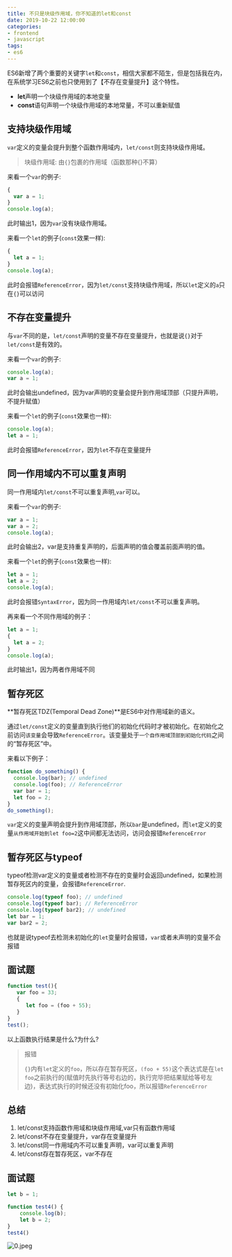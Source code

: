 ```yaml
---
title: 不只是块级作用域，你不知道的let和const
date: 2019-10-22 12:00:00
categories:
- frontend
- javascript
tags:
- es6
---
```


ES6新增了两个重要的关键字`let`和`const`，相信大家都不陌生，但是包括我在内，在系统学习ES6之前也只使用到了【不存在变量提升】这个特性。

+ **let**声明一个块级作用域的本地变量
+ **const**语句声明一个块级作用域的本地常量，不可以重新赋值

## 支持块级作用域

`var`定义的变量会提升到整个函数作用域内，`let/const`则支持块级作用域。

> 块级作用域: 由`{}`包裹的作用域（函数那种{}不算）

来看一个`var`的例子:

```javascript
{
  var a = 1;
}
console.log(a);
```

此时输出1，因为`var`没有块级作用域。

来看一个`let`的例子(`const`效果一样):

```javascript
{
  let a = 1;
}
console.log(a);
```

此时会报错`ReferenceError`，因为`let/const`支持块级作用域，所以`let`定义的`a`只在`{}`可以访问

## 不存在变量提升

与`var`不同的是，`let/const`声明的变量不存在变量提升，也就是说`{}`对于`let/const`是有效的。

来看一个`var`的例子:

```javascript
console.log(a);
var a = 1;
```

此时会输出undefined，因为var声明的变量会提升到作用域顶部（只提升声明，不提升赋值）

来看一个`let`的例子(`const`效果也一样):

```javascript
console.log(a);
let a = 1;

```

此时会报错`ReferenceError`，因为`let`不存在变量提升

## 同一作用域内不可以重复声明

同一作用域内`let/const`不可以重复声明,`var`可以。

来看一个`var`的例子:

```javascript
var a = 1;
var a = 2;
console.log(a);
```

此时会输出2，var是支持重复声明的，后面声明的值会覆盖前面声明的值。

来看一个`let`的例子(`const`效果也一样):

```javascript
let a = 1;
let a = 2;
console.log(a);
```

此时会报错`SyntaxError`，因为同一作用域内`let/const`不可以重复声明。

再来看一个不同作用域的例子：

```javascript
let a = 1;
{
  let a = 2;
}
console.log(a);
```

此时输出1，因为两者作用域不同

## 暂存死区

**暂存死区TDZ(Temporal Dead Zone)**是ES6中对作用域新的语义。

通过`let/const`定义的变量直到执行他们的初始化代码时才被初始化。在初始化之前访问`该变量`会导致`ReferenceError`。该变量处于`一个自作用域顶部到初始化代码`之间的“暂存死区”中。

来看以下例子：

```javascript
function do_something() {
  console.log(bar); // undefined
  console.log(foo); // ReferenceError
  var bar = 1;
  let foo = 2;
}
do_something();
```

`var`定义的变量声明会提升到作用域顶部，所以`bar`是undefined，而`let`定义的变量`从作用域开始到let foo=2`这中间都无法访问，访问会报错`ReferenceError`

## 暂存死区与typeof

typeof检测var定义的变量或者检测不存在的变量时会返回undefined，如果检测暂存死区内的变量，会报错`ReferenceError`.

```javascript
console.log(typeof foo); // undefined
console.log(typeof bar); // ReferenceError
console.log(typeof bar2); // undefined
let bar = 1;
var bar2 = 2;
```

也就是说typeof去检测未初始化的`let`变量时会报错，`var`或者未声明的变量不会报错

## 面试题

```javascript
function test(){
   var foo = 33;
   {
      let foo = (foo + 55);
   }
}
test();
```

以上函数执行结果是什么?为什么?

> 报错
>
> `{}`内有`let`定义的`foo`，所以存在暂存死区，`(foo + 55)`这个表达式是在`let foo`之前执行的(赋值时先执行等号右边的，执行完毕把结果赋给等号左边)，表达式执行的时候还没有初始化foo，所以报错`ReferenceError`

## 总结

1. let/const支持函数作用域和块级作用域,var只有函数作用域
2. let/const不存在变量提升，var存在变量提升
3. let/const同一作用域内不可以重复声明，var可以重复声明
4. let/const存在暂存死区，var不存在

## 面试题

```javascript
let b = 1;

function test4() {
    console.log(b);
    let b = 2;
}
test4()
```

![0.jpeg](https://static.ddhigh.com/blog/2019-10-22-102654.jpg)

